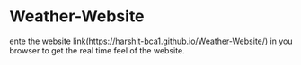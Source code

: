 # Weather-Website
ente the website link(https://harshit-bca1.github.io/Weather-Website/) in you browser to get the real time feel of the website. 
